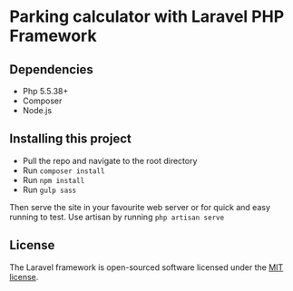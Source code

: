 # Parking calculator with Laravel PHP Framework
## Dependencies
* Php 5.5.38+
* Composer
* Node.js

## Installing this project
* Pull the repo and navigate to the root directory
* Run `composer install`
* Run `npm install`
* Run `gulp sass`

Then serve the site in your favourite web server or for quick and easy running to test. Use artisan by running `php artisan serve`

## License

The Laravel framework is open-sourced software licensed under the [MIT license](http://opensource.org/licenses/MIT).
